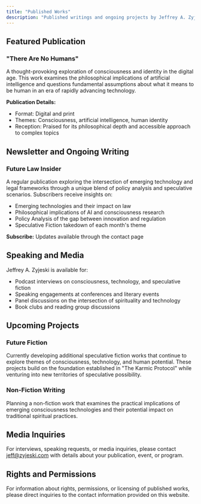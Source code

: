 ```yaml
---
title: "Published Works"
description: "Published writings and ongoing projects by Jeffrey A. Zyjeski"
---
```


## Featured Publication

### "There Are No Humans"

A thought-provoking exploration of consciousness and identity in the digital age. This work examines the philosophical implications of artificial intelligence and questions fundamental assumptions about what it means to be human in an era of rapidly advancing technology.

**Publication Details:**
- Format: Digital and print
- Themes: Consciousness, artificial intelligence, human identity
- Reception: Praised for its philosophical depth and accessible approach to complex topics

## Newsletter and Ongoing Writing

### Future Law Insider

A regular publication exploring the intersection of emerging technology and legal frameworks through a unique blend of policy analysis and speculative scenarios. Subscribers receive insights on:

- Emerging technologies and their impact on law
- Philosophical implications of AI and consciousness research
- Policy Analysis of the gap between innovation and regulation
- Speculative Fiction takedown of each month's theme

**Subscribe:** Updates available through the contact page

## Speaking and Media

Jeffrey A. Zyjeski is available for:

- Podcast interviews on consciousness, technology, and speculative fiction
- Speaking engagements at conferences and literary events
- Panel discussions on the intersection of spirituality and technology
- Book clubs and reading group discussions

## Upcoming Projects

### Future Fiction

Currently developing additional speculative fiction works that continue to explore themes of consciousness, technology, and human potential. These projects build on the foundation established in "The Karmic Protocol" while venturing into new territories of speculative possibility.

### Non-Fiction Writing

Planning a non-fiction work that examines the practical implications of emerging consciousness technologies and their potential impact on traditional spiritual practices.

## Media Inquiries

For interviews, speaking requests, or media inquiries, please contact jeff@zyjeski.com with details about your publication, event, or program.

## Rights and Permissions

For information about rights, permissions, or licensing of published works, please direct inquiries to the contact information provided on this website.

